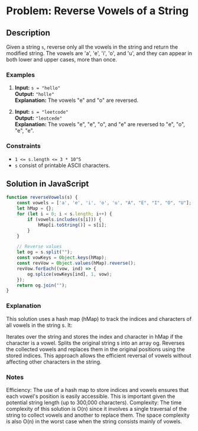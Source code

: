 # Problem: Reverse Vowels of a String

## Description

Given a string `s`, reverse only all the vowels in the string and return the modified string. The vowels are 'a', 'e', 'i', 'o', and 'u', and they can appear in both lower and upper cases, more than once.

### Examples

1. **Input:** `s = "hello"`  
   **Output:** `"holle"`  
   **Explanation:** The vowels "e" and "o" are reversed.

2. **Input:** `s = "leetcode"`  
   **Output:** `"leotcede"`  
   **Explanation:** The vowels "e", "e", "o", and "e" are reversed to "e", "o", "e", "e".

### Constraints

- `1 <= s.length <= 3 * 10^5`
- `s` consist of printable ASCII characters.

## Solution in JavaScript

```javascript
function reverseVowels(s) {
    const vowels = ['a', 'e', 'i', 'o', 'u', "A", "E", "I", "O", "U"];
    let hMap = {};
    for (let i = 0; i < s.length; i++) {
        if (vowels.includes(s[i])) {
            hMap[i.toString()] = s[i];
        }
    }

    // Reverse values
    let og = s.split("");
    const vowKeys = Object.keys(hMap);
    const revVow = Object.values(hMap).reverse();
    revVow.forEach((vow, ind) => {
        og.splice(vowKeys[ind], 1, vow);
    });
    return og.join("");
}
```
### Explanation
This solution uses a hash map (hMap) to track the indices and characters of all vowels in the string s. It:

Iterates over the string and stores the index and character in hMap if the character is a vowel.
Splits the original string s into an array og.
Reverses the collected vowels and replaces them in the original positions using the stored indices.
This approach allows the efficient reversal of vowels without affecting other characters in the string.

### Notes
Efficiency: The use of a hash map to store indices and vowels ensures that each vowel's position is easily accessible. This is important given the potential string length (up to 300,000 characters).
Complexity: The time complexity of this solution is O(n) since it involves a single traversal of the string to collect vowels and another to replace them. The space complexity is also O(n) in the worst case when the string consists mainly of vowels.